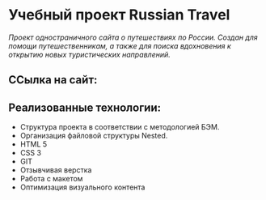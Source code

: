 # __Учебный проект Russian Travel__

  *Проект одностраничного сайта о путешествиях по России.*
  *Создан для помощи путешественникам, а также для поиска вдохновения к открытию новых туристических направлений.*

## __ССылка на сайт:__


## __Реализованные технологии:__
* Структура проекта в соответствии с методологией БЭМ.
* Организация файловой структуры Nested.
* HTML 5
* CSS 3
* GIT
* Отзывчивая верстка
* Работа с макетом
* Оптимизация визуального контента
